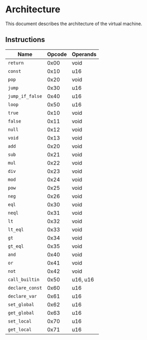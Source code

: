  # Architecture
 This document describes the architecture of the virtual machine.

 ## Instructions
| Name            | Opcode | Operands |
| --------------- | ------ | -------- |
| `return`        | 0x00   | void     |
| `const`         | 0x10   | u16      |
| `pop`           | 0x20   | void     |
| `jump`          | 0x30   | u16      |
| `jump_if_false` | 0x40   | u16      |
| `loop`          | 0x50   | u16      |
| `true`          | 0x10   | void     |
| `false`         | 0x11   | void     |
| `null`          | 0x12   | void     |
| `void`          | 0x13   | void     |
| `add`           | 0x20   | void     |
| `sub`           | 0x21   | void     |
| `mul`           | 0x22   | void     |
| `div`           | 0x23   | void     |
| `mod`           | 0x24   | void     |
| `pow`           | 0x25   | void     |
| `neg`           | 0x26   | void     |
| `eql`           | 0x30   | void     |
| `neql`          | 0x31   | void     |
| `lt`            | 0x32   | void     |
| `lt_eql`        | 0x33   | void     |
| `gt`            | 0x34   | void     |
| `gt_eql`        | 0x35   | void     |
| `and`           | 0x40   | void     |
| `or`            | 0x41   | void     |
| `not`           | 0x42   | void     |
| `call_builtin`  | 0x50   | u16, u16 |
| `declare_const` | 0x60   | u16      |
| `declare_var`   | 0x61   | u16      |
| `set_global`    | 0x62   | u16      |
| `get_global`    | 0x63   | u16      |
| `set_local`     | 0x70   | u16      |
| `get_local`     | 0x71   | u16      |
